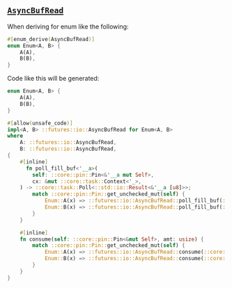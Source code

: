 ## [`AsyncBufRead`](https://rust-lang-nursery.github.io/futures-api-docs/0.3.0-alpha.16/futures/io/trait.AsyncBufRead.html)

When deriving for enum like the following:

```rust
#[enum_derive(AsyncBufRead)]
enum Enum<A, B> {
    A(A),
    B(B),
}
```

Code like this will be generated:

```rust
enum Enum<A, B> {
    A(A),
    B(B),
}

#[allow(unsafe_code)]
impl<A, B> ::futures::io::AsyncBufRead for Enum<A, B>
where
    A: ::futures::io::AsyncBufRead,
    B: ::futures::io::AsyncBufRead,
{
    #[inline]
      fn poll_fill_buf<'__a>(
        self: ::core::pin::Pin<&'__a mut Self>,
        cx: &mut ::core::task::Context<'_>,
    ) -> ::core::task::Poll<::std::io::Result<&'__a [u8]>>;
        match ::core::pin::Pin::get_unchecked_mut(self) {
            Enum::A(x) => ::futures::io::AsyncBufRead::poll_fill_buf(::core::pin::Pin::new_unchecked(x), cx),
            Enum::B(x) => ::futures::io::AsyncBufRead::poll_fill_buf(::core::pin::Pin::new_unchecked(x), cx),
        }
    }

    #[inline]
    fn consume(self: ::core::pin::Pin<&mut Self>, amt: usize) {
        match ::core::pin::Pin::get_unchecked_mut(self) {
            Enum::A(x) => ::futures::io::AsyncBufRead::consume(::core::pin::Pin::new_unchecked(x), amt),
            Enum::B(x) => ::futures::io::AsyncBufRead::consume(::core::pin::Pin::new_unchecked(x), amt),
        }
    }
}
```
